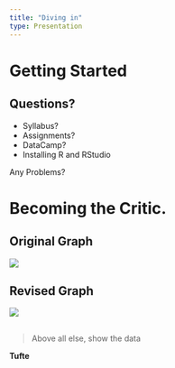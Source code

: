 ```yaml
---
title: "Diving in"
type: Presentation
---
```




# Getting Started

## Questions?

* Syllabus?
* Assignments?
* DataCamp?
* Installing R and RStudio

Any Problems?

# Becoming the Critic.

## Original Graph
![](http://www.perceptualedge.com/images/example9problem.gif)

## Revised Graph
![](http://www.perceptualedge.com/images/example9solution.jpg)

## 
> Above all else, show the data

**Tufte**

